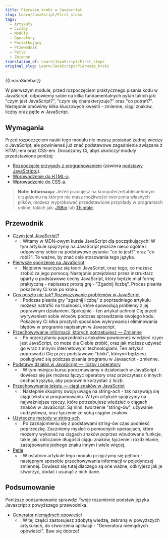 ```yaml
---
title: Pierwsze kroki w Javascript
slug: Learn/JavaScript/First_steps
tags:
  - Artykuły
  - Liczby
  - Moduły
  - Operatory
  - Początkujący
  - Przewodnik
  - Pętle
  - Zmienne
translation_of: Learn/JavaScript/First_steps
original_slug: Learn/JavaScript/Pierwsze_kroki
---
```

{{LearnSidebar}}

W pierwszym module, przed rozpoczęciem praktycznego pisania kodu w JavaScript, odpowiemy sobie na kilka fundamentalnych pytań takich jak: "czym jest JavaScript?", "czym się charakteryzuje?" oraz "co potrafi?". Następnie omówimy kilka kluczowych kwestii - zmienne, ciągi znaków, liczby oraz pętle w JavaScript.

## Wymagania

Przed rozpoczęciem nauki tego modułu nie musisz posiadać żadnej wiedzy o JavaScript, ale powinieneś już znać podstawowe zagadnienia związane z HTML-em oraz CSS-em. Doradzamy Ci, abyś ukończył moduły przedstawione poniżej:

- [Rozpoczęcie przygody z programowaniem](/pl/docs/Learn/Getting_started_with_the_web) (zawiera [podstawy JavaScriptu](/pl/docs/Learn/Getting_started_with_the_web/JavaScript_basics)).
- [Wprowadzenie do HTML-a](/pl/docs/Learn/HTML/Introduction_to_HTML).
- [Wprowadzenie do CSS-a](/pl/docs/Learn/CSS/Introduction_to_CSS).

> **Note:** **Informacja**: Jeżeli pracujesz na komputerze/tablecie/innym urządzeniu na którym nie masz możliwości tworzenia własnych plików, możesz wypróbować przedstawione przykłady w programach online, takich jak:  [JSBin](http://jsbin.com/) lub [Thimble](https://thimble.mozilla.org/).

## Przewodnik

- [Czym jest JavaScript?](/pl/docs/Learn/JavaScript/Pierwsze_kroki/What_is_JavaScript)
  - : Witamy w MDN-owym kursie JavaScript dla początkujących! W tym artykule spojrzymy na JavaScript jeszcze nieco ogólne i odpowiemy sobie na podstawowe pytania:  "co to jest?" oraz "co robi?". To ważne, by znać cele stosowania tego języka.
- [Pierwsze spojrzenie na JavaScript](/pl/docs/Learn/JavaScript/Pierwsze_kroki/A_first_splash)
  - : Najpierw nauczysz się teorii JavaScript, oraz tego, co możesz zrobić za jego pomocą. Następnie przejdziesz przez instruktarz oparty o podstawowe cechy JavaScript, który będzie miał formę praktyczną - napiszesz prostą grę - "Zgadnij liczbę". Proces pisania pokażemy Ci krok po kroku.
- [Coś poszło nie tak? Rozwiązywanie problemów w JavaScript](/pl/docs/Learn/JavaScript/First_steps/What_went_wrong)
  - : Podczas pisania gry "zgadnij liczbę" z poprzedniego artykułu możesz natrafić na trudności, które spowodują problemy z jej poprawnym działaniem. Spokojnie - ten artykuł uchroni Cię przed wyrywaniem sobie włosów podczas sprawdzania swojego kodu. Pokażemy Ci kilka prostych sposóbów wykrywania i eliminowania błędów w programie napisanym w Javascript.
- [Przechowywanie informacji, których potrzebujesz — Zmienne](/pl/docs/Learn/JavaScript/First_steps/Variables)
  - : Po przeczytaniu poprzednich artykułów powinieneś wiedzieć czym jest JavaScript, co może dla Ciebie zrobić, oraz jak możesz używać go wraz z innymi internetowymi technologiami. Ten artykuł poprowadzi Cię przez podstawowe "bloki", którymi będziesz posługiwać się podczas pisania programu w Javascript - zmienne.
- [Podstawy działań w JavaScript — liczby i operatory](/pl/docs/Learn/JavaScript/First_steps/Math)
  - : W tym miesjcu kursu porozmawiamy o działaniach w JavaScript - dowiesz się jak możesz łączyć operatory oraz przeczytasz o innych cechach języka, aby poprawnie korzystać z liczb.
- [Przechowywanie tekstu — ciągi znaków w JavaScript](/pl/docs/Learn/JavaScript/First_steps/Strings)
  - : Następnie skupimy swoją uwagę na string-ach - tak nazywają się ciągi tekstu w programowaniu. W tym artykule spojrzymy na najważniejsze rzeczy, które potrzebujesz wiedzieć o ciągach znaków w JavaScript. Są nimi: tworzenie "string-ów", używanie cudzysłowia, oraz łączenie ze sobą ciągów znaków.
- [Użyteczne metody w string-ach](/pl/docs/Learn/JavaScript/First_steps/Useful_string_methods)
  - : Po zaznajomieniu się z podstawami string-ów czas podnieść poprzeczkę. Zaczniemy mysleć o pomocnych operacjach, które możemy wykonać na ciągach znaków poprzez wbudowane funkcje, takie jak: obliczanie długości ciągu znaków, łączenie i rozdzielanie, zastępowanie jednego znaku innym i wiele więcej.
- [Pętle](/pl/docs/Learn/JavaScript/First_steps/Arrays)
  - : W ostatnim artykule tego modułu przyjrzymy się pętlom - następnym sposobie przechowywania informacji w pojedynczej zmiennej. Dowiesz się tutaj dlaczego są one ważne, odkryjesz jak je stworzyć, dodać i usunąć z nich dane.

## Podsumowanie

Poniższe podsumowanie sprawdzi Twoje rozumienie podstaw języka Javascript z powyższego przewodnika.

- [Generator niemądrych opowieści](/pl/docs/Learn/JavaScript/First_steps/Silly_story_generator)
  - : W tej części zastosujesz zdobytą wiedzę, zebraną w powyższych artykułach, do stworzenia aplikacji - "Generatora niemądrych opowieści". Baw się dobrze!
